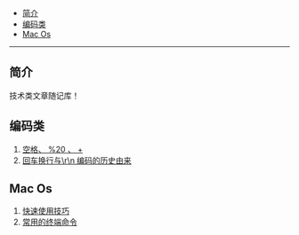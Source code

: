 <!-- TOC -->

- [简介](#%E7%AE%80%E4%BB%8B)
- [编码类](#%E7%BC%96%E7%A0%81%E7%B1%BB)
- [Mac Os](#mac-os)

<!-- /TOC -->

---

## 简介

技术类文章随记库！

## 编码类

1. [空格、 %20 、 +](./encode/空格编码的兼容性.md)
2. [回车换行与\r\n 编码的历史由来](./encode/回车换行键与其编码的历史由来.md)

## Mac Os

1. [快速使用技巧](./macos/快速使用技巧.md)
2. [常用的终端命令](./macos/常用的终端命令.md)
